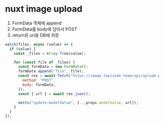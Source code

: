 # nuxt image upload

1. FormData 객체에 append
2. FormData를 body에 담아서 POST
3. return된 url을 DB에 저장

```js
watch(files, async (value) => {
  if (value) {
    const _files = Array.from(value);

    for (const file of _files) {
      const formData = new FormData();
      formData.append("file", file);
      const res = await fetch("https://image.lepisode.team/api/upload.php", {
        method: "POST",
        body: formData,
      });
      const { url } = await res.json();

      emits("update:modelValue", [...props.modelValue, url]);
    }
  }
});
```
